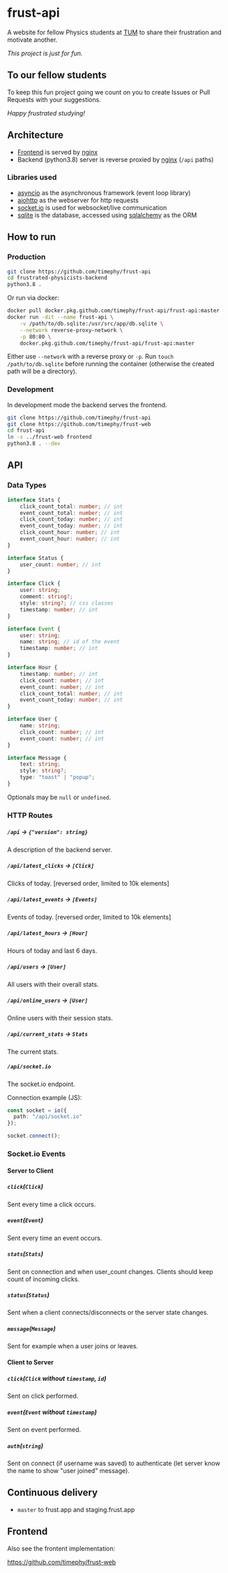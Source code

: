 # frust-api

A website for fellow Physics students at [TUM](https://www.tum.de) to share their frustration and motivate another.

_This project is just for fun._

## To our fellow students

To keep this fun project going we count on you to create Issues or Pull Requests with your suggestions.

_Happy frustrated studying!_

## Architecture

- [Frontend](https://github.com/timephy/frust-web) is served by [nginx](https://www.nginx.com)
- Backend (python3.8) server is reverse proxied by [nginx](https://www.nginx.com) (`/api` paths)

### Libraries used

- [asyncio](https://docs.python.org/3/library/asyncio.html) as the asynchronous framework (event loop library)
- [aiohttp](https://github.com/aio-libs/aiohttp) as the webserver for http requests
- [socket.io](https://socket.io) is used for websocket/live communication
- [sqlite](https://www.sqlite.org/index.html) is the database, accessed using [sqlalchemy](https://www.sqlalchemy.org) as the ORM

## How to run

### Production

```bash
git clone https://github.com/timephy/frust-api
cd frustrated-physicists-backend
python3.8 .
```

Or run via docker:

```bash
docker pull docker.pkg.github.com/timephy/frust-api/frust-api:master
docker run -dit --name frust-api \
    -v /path/to/db.sqlite:/usr/src/app/db.sqlite \
    --network reverse-proxy-network \
    -p 80:80 \
    docker.pkg.github.com/timephy/frust-api/frust-api:master
```

Either use `--network` with a reverse proxy or `-p`.
Run `touch /path/to/db.sqlite` before running the container (otherwise the created path will be a directory).

### Development

In development mode the backend serves the frontend.

```bash
git clone https://github.com/timephy/frust-api
git clone https://github.com/timephy/frust-web
cd frust-api
ln -s ../frust-web frontend
python3.8 . --dev
```

## API

### Data Types

```typescript
interface Stats {
    click_count_total: number; // int
    event_count_total: number; // int
    click_count_today: number; // int
    event_count_today: number; // int
    click_count_hour: number; // int
    event_count_hour: number; // int
}

interface Status {
    user_count: number; // int
}

interface Click {
    user: string;
    comment: string?;
    style: string?; // css classes
    timestamp: number; // int
}

interface Event {
    user: string;
    name: string; // id of the event
    timestamp: number; // int
}

interface Hour {
    timestamp: number; // int
    click_count: number; // int
    event_count: number; // int
    click_count_total: number; // int
    event_count_today: number; // int
}

interface User {
    name: string;
    click_count: number; // int
    event_count: number; // int
}

interface Message {
    text: string;
    style: string?;
    type: "toast" | "popup";
}
```

Optionals may be `null` or `undefined`.

### HTTP Routes

##### `/api` -> `{"version": string}`

A description of the backend server.

##### `/api/latest_clicks` -> `[Click]`

Clicks of today. [reversed order, limited to 10k elements]

##### `/api/latest_events` -> `[Events]`

Events of today. [reversed order, limited to 10k elements]

##### `/api/latest_hours` -> `[Hour]`

Hours of today and last 6 days.

##### `/api/users` -> `[User]`

All users with their overall stats.

##### `/api/online_users` -> `[User]`

Online users with their session stats.

##### `/api/current_stats` -> `Stats`

The current stats.

##### `/api/socket.io`

The socket.io endpoint.

Connection example (JS):

```typescript
const socket = io({
  path: "/api/socket.io"
});

socket.connect();
```

### Socket.io Events

#### Server to Client

##### `click`(`Click`)

Sent every time a click occurs.

##### `event`(`Event`)

Sent every time an event occurs.

##### `stats`(`Stats`)

Sent on connection and when user_count changes.
Clients should keep count of incoming clicks.

##### `status`(`Status`)

Sent when a client connects/disconnects or the server state changes.

##### `message`(`Message`)

Sent for example when a user joins or leaves.

#### Client to Server

##### `click`(`Click` without `timestamp`, `id`)

Sent on click performed.

##### `event`(`Event` without `timestamp`)

Sent on event performed.

##### `auth`(`string`)

Sent on connect (if username was saved) to authenticate (let server know the name to show "user joined" message).

## Continuous delivery

- `master` to frust.app and staging.frust.app

## Frontend

Also see the frontent implementation:

<https://github.com/timephy/frust-web>
